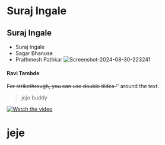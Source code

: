 # Suraj Ingale
## Suraj Ingale
 - Suraj Ingale
 - Sagar Bhanuse
 - Prathmesh Pathkar
![Screenshot-2024-08-30-223241](https://github.com/user-attachments/assets/16a06cb1-8258-41c8-b24f-49ba7a3c0a02)
#### Ravi Tambde
~~For strikethrough, you can use double tildes '~~' around the text.
> jojo buddy

[![Watch the video](https://img.youtube.com/vi/nTQUwghvy5Q/default.jpg)]([https://youtu.be/nTQUwghvy5Q](https://youtu.be/TNzpBP6B98c?si=jQDYGC3EdoqJzjO5))
# jeje
